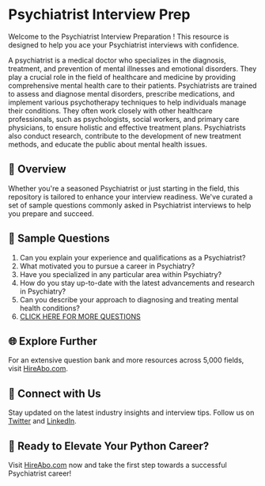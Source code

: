 # Psychiatrist Interview Prep

Welcome to the Psychiatrist Interview Preparation ! This resource is designed to help you ace your Psychiatrist interviews with confidence.

A psychiatrist is a medical doctor who specializes in the diagnosis, treatment, and prevention of mental illnesses and emotional disorders. They play a crucial role in the field of healthcare and medicine by providing comprehensive mental health care to their patients. Psychiatrists are trained to assess and diagnose mental disorders, prescribe medications, and implement various psychotherapy techniques to help individuals manage their conditions. They often work closely with other healthcare professionals, such as psychologists, social workers, and primary care physicians, to ensure holistic and effective treatment plans. Psychiatrists also conduct research, contribute to the development of new treatment methods, and educate the public about mental health issues.

## 🚀 Overview

Whether you're a seasoned Psychiatrist or just starting in the field, this repository is tailored to enhance your interview readiness. We've curated a set of sample questions commonly asked in Psychiatrist interviews to help you prepare and succeed.

## 📝 Sample Questions

1. Can you explain your experience and qualifications as a Psychiatrist?
2. What motivated you to pursue a career in Psychiatry?
3. Have you specialized in any particular area within Psychiatry?
4. How do you stay up-to-date with the latest advancements and research in Psychiatry?
5. Can you describe your approach to diagnosing and treating mental health conditions?
6. [CLICK HERE FOR MORE QUESTIONS](https://hireabo.com/job/2_1_14/Psychiatrist)

## 🌐 Explore Further

For an extensive question bank and more resources across 5,000 fields, visit [HireAbo.com](https://www.hireabo.com).

## 📱 Connect with Us

Stay updated on the latest industry insights and interview tips. Follow us on [Twitter](https://twitter.com/hireabo) and [LinkedIn](https://www.linkedin.com/in/hire-abo-3609972a8/).

## 🚀 Ready to Elevate Your Python Career?

Visit [HireAbo.com](https://www.hireabo.com) now and take the first step towards a successful Psychiatrist career!